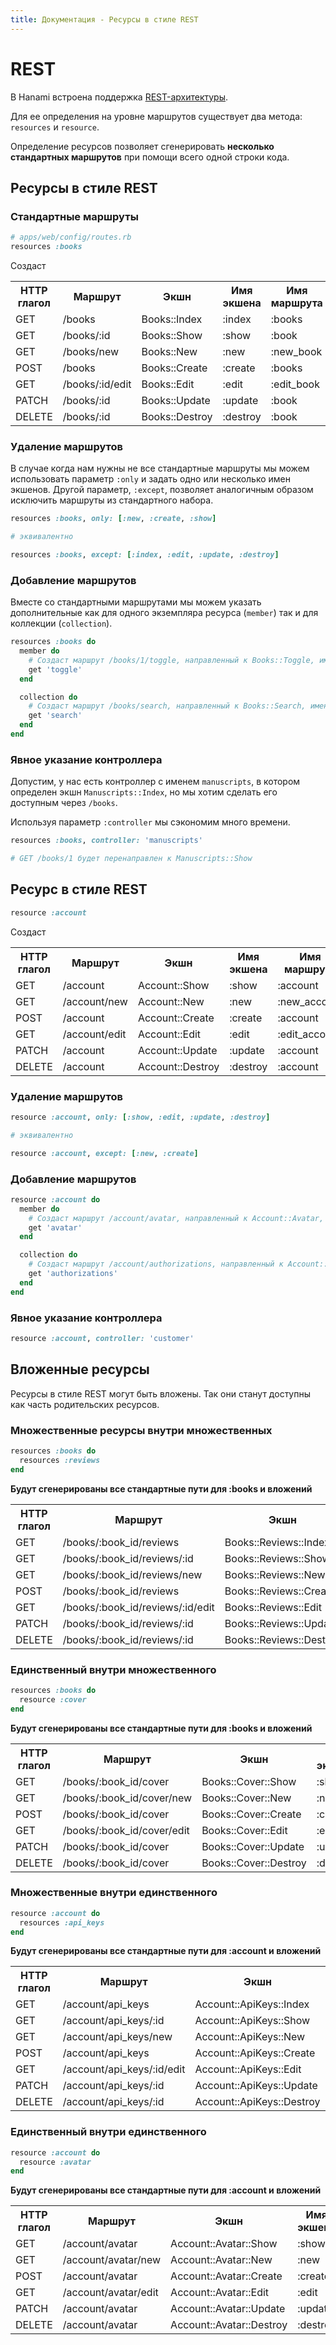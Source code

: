 ```yaml
---
title: Документация - Ресурсы в стиле REST
---
```


# REST

В Hanami встроена поддержка [REST-архитектуры](http://en.wikipedia.org/wiki/Representational_state_transfer).

Для ее определения на уровне маршрутов существует два метода: `resources` и `resource`.

Определение ресурсов позволяет сгенерировать **несколько стандартных маршрутов** при помощи всего одной строки кода.

## Ресурсы в стиле REST

### Стандартные маршруты

```ruby
# apps/web/config/routes.rb
resources :books
```

Создаст

<table class="table table-bordered table-striped">
  <tr>
    <th>HTTP глагол</th>
    <th>Маршрут</th>
    <th>Экшн</th>
    <th>Имя экшена</th>
    <th>Имя маршрута</th>
  </tr>
  <tr>
    <td>GET</td>
    <td>/books</td>
    <td>Books::Index</td>
    <td>:index</td>
    <td>:books</td>
  </tr>
  <tr>
    <td>GET</td>
    <td>/books/:id</td>
    <td>Books::Show</td>
    <td>:show</td>
    <td>:book</td>
  </tr>
  <tr>
    <td>GET</td>
    <td>/books/new</td>
    <td>Books::New</td>
    <td>:new</td>
    <td>:new_book</td>
  </tr>
  <tr>
    <td>POST</td>
    <td>/books</td>
    <td>Books::Create</td>
    <td>:create</td>
    <td>:books</td>
  </tr>
  <tr>
    <td>GET</td>
    <td>/books/:id/edit</td>
    <td>Books::Edit</td>
    <td>:edit</td>
    <td>:edit_book</td>
  </tr>
  <tr>
    <td>PATCH</td>
    <td>/books/:id</td>
    <td>Books::Update</td>
    <td>:update</td>
    <td>:book</td>
  </tr>
  <tr>
    <td>DELETE</td>
    <td>/books/:id</td>
    <td>Books::Destroy</td>
    <td>:destroy</td>
    <td>:book</td>
  </tr>
</table>

### Удаление маршрутов

В случае когда нам нужны не все стандартные маршруты мы можем использовать параметр `:only` и задать одно или несколько имен экшенов.
Другой параметр, `:except`, позволяет аналогичным образом исключить маршруты из стандартного набора.

```ruby
resources :books, only: [:new, :create, :show]

# эквивалентно

resources :books, except: [:index, :edit, :update, :destroy]
```

### Добавление маршрутов

Вместе со стандартными маршрутами мы можем указать дополнительные как для одного экземпляра ресурса (`member`) так и для коллекции (`collection`).

```ruby
resources :books do
  member do
    # Создаст маршрут /books/1/toggle, направленный к Books::Toggle, именованный как :toggle_book
    get 'toggle'
  end

  collection do
    # Создаст маршрут /books/search, направленный к Books::Search, именованный как :search_books
    get 'search'
  end
end
```

### Явное указание контроллера

Допустим, у нас есть контроллер с именем `manuscripts`, в котором определен экшн `Manuscripts::Index`, но мы хотим сделать его доступным через `/books`.

Используя параметр `:controller` мы сэкономим много времени.

```ruby
resources :books, controller: 'manuscripts'

# GET /books/1 будет перенаправлен к Manuscripts::Show
```

## Ресурс в стиле REST

```ruby
resource :account
```

Создаст

<table class="table table-bordered table-striped">
  <tr>
    <th>HTTP глагол</th>
    <th>Маршрут</th>
    <th>Экшн</th>
    <th>Имя экшена</th>
    <th>Имя маршрута</th>
  </tr>
  <tr>
    <td>GET</td>
    <td>/account</td>
    <td>Account::Show</td>
    <td>:show</td>
    <td>:account</td>
  </tr>
  <tr>
    <td>GET</td>
    <td>/account/new</td>
    <td>Account::New</td>
    <td>:new</td>
    <td>:new_account</td>
  </tr>
  <tr>
    <td>POST</td>
    <td>/account</td>
    <td>Account::Create</td>
    <td>:create</td>
    <td>:account</td>
  </tr>
  <tr>
    <td>GET</td>
    <td>/account/edit</td>
    <td>Account::Edit</td>
    <td>:edit</td>
    <td>:edit_account</td>
  </tr>
  <tr>
    <td>PATCH</td>
    <td>/account</td>
    <td>Account::Update</td>
    <td>:update</td>
    <td>:account</td>
  </tr>
  <tr>
    <td>DELETE</td>
    <td>/account</td>
    <td>Account::Destroy</td>
    <td>:destroy</td>
    <td>:account</td>
  </tr>
</table>

### Удаление маршрутов

```ruby
resource :account, only: [:show, :edit, :update, :destroy]

# эквивалентно

resource :account, except: [:new, :create]
```

### Добавление маршрутов

```ruby
resource :account do
  member do
    # Создаст маршрут /account/avatar, направленный к Account::Avatar, именованный как :avatar_account
    get 'avatar'
  end

  collection do
    # Создаст маршрут /account/authorizations, направленный к Account::Authorizations, именованный как :authorizations_account
    get 'authorizations'
  end
end
```

### Явное указание контроллера

```ruby
resource :account, controller: 'customer'
```

## Вложенные ресурсы

Ресурсы в стиле REST могут быть вложены. Так они станут доступны как часть родительских ресурсов.

### Множественные ресурсы внутри множественных

```ruby
resources :books do
  resources :reviews
end
```

**Будут сгенерированы все стандартные пути для :books и вложений**

<table class="table table-bordered table-striped">
  <tr>
    <th>HTTP глагол</th>
    <th>Маршрут</th>
    <th>Экшн</th>
    <th>Имя экшена</th>
    <th>Имя маршрута</th>
  </tr>
  <tr>
    <td>GET</td>
    <td>/books/:book_id/reviews</td>
    <td>Books::Reviews::Index</td>
    <td>:index</td>
    <td>:book_reviews</td>
  </tr>
  <tr>
    <td>GET</td>
    <td>/books/:book_id/reviews/:id</td>
    <td>Books::Reviews::Show</td>
    <td>:show</td>
    <td>:book_review</td>
  </tr>
  <tr>
    <td>GET</td>
    <td>/books/:book_id/reviews/new</td>
    <td>Books::Reviews::New</td>
    <td>:new</td>
    <td>:new_book_review</td>
  </tr>
  <tr>
    <td>POST</td>
    <td>/books/:book_id/reviews</td>
    <td>Books::Reviews::Create</td>
    <td>:create</td>
    <td>:book_reviews</td>
  </tr>
  <tr>
    <td>GET</td>
    <td>/books/:book_id/reviews/:id/edit</td>
    <td>Books::Reviews::Edit</td>
    <td>:edit</td>
    <td>:edit_book_review</td>
  </tr>
  <tr>
    <td>PATCH</td>
    <td>/books/:book_id/reviews/:id</td>
    <td>Books::Reviews::Update</td>
    <td>:update</td>
    <td>:book_review</td>
  </tr>
  <tr>
    <td>DELETE</td>
    <td>/books/:book_id/reviews/:id</td>
    <td>Books::Reviews::Destroy</td>
    <td>:destroy</td>
    <td>:book_review</td>
  </tr>
</table>

### Единственный внутри множественного

```ruby
resources :books do
  resource :cover
end
```

**Будут сгенерированы все стандартные пути для :books и вложений**

<table class="table table-bordered table-striped">
  <tr>
    <th>HTTP глагол</th>
    <th>Маршрут</th>
    <th>Экшн</th>
    <th>Имя экшена</th>
    <th>Имя маршрута</th>
  </tr>
  <tr>
    <td>GET</td>
    <td>/books/:book_id/cover</td>
    <td>Books::Cover::Show</td>
    <td>:show</td>
    <td>:book_cover</td>
  </tr>
  <tr>
    <td>GET</td>
    <td>/books/:book_id/cover/new</td>
    <td>Books::Cover::New</td>
    <td>:new</td>
    <td>:new_book_cover</td>
  </tr>
  <tr>
    <td>POST</td>
    <td>/books/:book_id/cover</td>
    <td>Books::Cover::Create</td>
    <td>:create</td>
    <td>:book_cover</td>
  </tr>
  <tr>
    <td>GET</td>
    <td>/books/:book_id/cover/edit</td>
    <td>Books::Cover::Edit</td>
    <td>:edit</td>
    <td>:edit_book_cover</td>
  </tr>
  <tr>
    <td>PATCH</td>
    <td>/books/:book_id/cover</td>
    <td>Books::Cover::Update</td>
    <td>:update</td>
    <td>:book_cover</td>
  </tr>
  <tr>
    <td>DELETE</td>
    <td>/books/:book_id/cover</td>
    <td>Books::Cover::Destroy</td>
    <td>:destroy</td>
    <td>:book_cover</td>
  </tr>
</table>

### Множественные внутри единственного

```ruby
resource :account do
  resources :api_keys
end
```

**Будут сгенерированы все стандартные пути для :account и вложений**

<table class="table table-bordered table-striped">
  <tr>
    <th>HTTP глагол</th>
    <th>Маршрут</th>
    <th>Экшн</th>
    <th>Имя экшена</th>
    <th>Имя маршрута</th>
  </tr>  
  <tr>
    <td>GET</td>
    <td>/account/api_keys</td>
    <td>Account::ApiKeys::Index</td>
    <td>:index</td>
    <td>:account_api_keys</td>
  </tr>
  <tr>
    <td>GET</td>
    <td>/account/api_keys/:id</td>
    <td>Account::ApiKeys::Show</td>
    <td>:show</td>
    <td>:account_api_key</td>
  </tr>
  <tr>
    <td>GET</td>
    <td>/account/api_keys/new</td>
    <td>Account::ApiKeys::New</td>
    <td>:new</td>
    <td>:new_account_api_key</td>
  </tr>
  <tr>
    <td>POST</td>
    <td>/account/api_keys</td>
    <td>Account::ApiKeys::Create</td>
    <td>:create</td>
    <td>:account_api_keys</td>
  </tr>
  <tr>
    <td>GET</td>
    <td>/account/api_keys/:id/edit</td>
    <td>Account::ApiKeys::Edit</td>
    <td>:edit</td>
    <td>:edit_account_api_key</td>
  </tr>
  <tr>
    <td>PATCH</td>
    <td>/account/api_keys/:id</td>
    <td>Account::ApiKeys::Update</td>
    <td>:update</td>
    <td>:account_api_key</td>
  </tr>
  <tr>
    <td>DELETE</td>
    <td>/account/api_keys/:id</td>
    <td>Account::ApiKeys::Destroy</td>
    <td>:destroy</td>
    <td>:account_api_key</td>
  </tr>
</table>

### Единственный внутри единственного

```ruby
resource :account do
  resource :avatar
end
```

**Будут сгенерированы все стандартные пути для :account и вложений**

<table class="table table-bordered table-striped">
  <tr>
    <th>HTTP глагол</th>
    <th>Маршрут</th>
    <th>Экшн</th>
    <th>Имя экшена</th>
    <th>Имя маршрута</th>
  </tr>
  <tr>
    <td>GET</td>
    <td>/account/avatar</td>
    <td>Account::Avatar::Show</td>
    <td>:show</td>
    <td>:account_avatar</td>
  </tr>
  <tr>
    <td>GET</td>
    <td>/account/avatar/new</td>
    <td>Account::Avatar::New</td>
    <td>:new</td>
    <td>:new_account_avatar</td>
  </tr>
  <tr>
    <td>POST</td>
    <td>/account/avatar</td>
    <td>Account::Avatar::Create</td>
    <td>:create</td>
    <td>:account_avatar</td>
  </tr>
  <tr>
    <td>GET</td>
    <td>/account/avatar/edit</td>
    <td>Account::Avatar::Edit</td>
    <td>:edit</td>
    <td>:edit_account_avatar</td>
  </tr>
  <tr>
    <td>PATCH</td>
    <td>/account/avatar</td>
    <td>Account::Avatar::Update</td>
    <td>:update</td>
    <td>:account_avatar</td>
  </tr>
  <tr>
    <td>DELETE</td>
    <td>/account/avatar</td>
    <td>Account::Avatar::Destroy</td>
    <td>:destroy</td>
    <td>:account_avatar</td>
  </tr>
</table>
